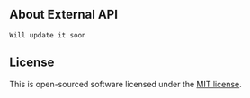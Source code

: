 ## About External API
`Will update it soon`


## License

This is open-sourced software licensed under the [MIT license](https://opensource.org/licenses/MIT).